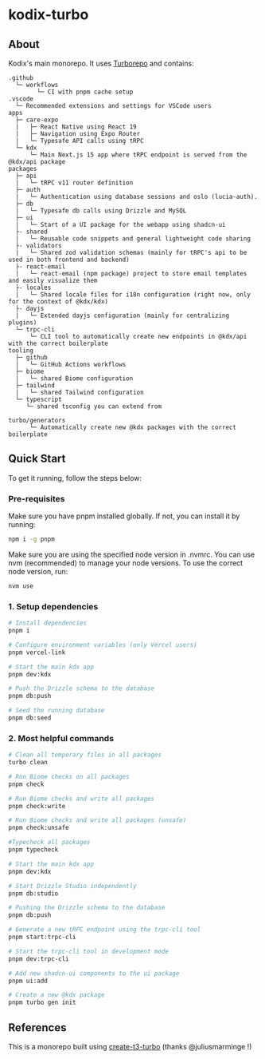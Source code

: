 # kodix-turbo

## About

Kodix's main monorepo. It uses [Turborepo](https://turborepo.org) and contains:

```text
.github
  └─ workflows
        └─ CI with pnpm cache setup
.vscode
  └─ Recommended extensions and settings for VSCode users
apps
  ├─ care-expo
  |   ├─ React Native using React 19
  |   ├─ Navigation using Expo Router
  |   └─ Typesafe API calls using tRPC
  └─ kdx
      └─ Main Next.js 15 app where tRPC endpoint is served from the @kdx/api package
packages
  ├─ api
  |   └─ tRPC v11 router definition
  ├─ auth
  |   └─ Authentication using database sessions and oslo (lucia-auth).
  ├─ db
  |   └─ Typesafe db calls using Drizzle and MySQL
  ├─ ui
  |   └─ Start of a UI package for the webapp using shadcn-ui
  ├- shared
  |   └─ Reusable code snippets and general lightweight code sharing
  ├- validators
  |   └─ Shared zod validation schemas (mainly for tRPC's api to be used in both frontend and backend)
  ├- react-email
  |   └─ react-email (npm package) project to store email templates and easily visualize them
  ├- locales
  |   └─ Shared locale files for i18n configuration (right now, only for the context of @kdx/kdx)
  ├- dayjs
  |   └─ Extended dayjs configuration (mainly for centralizing plugins)
  └─ trpc-cli
      └─ CLI tool to automatically create new endpoints in @kdx/api with the correct boilerplate
tooling
  ├─ github
  |   └─ GitHub Actions workflows
  ├─ biome
  |   └─ shared Biome configuration
  ├─ tailwind
  |   └─ shared Tailwind configuration
  └─ typescript
     └─ shared tsconfig you can extend from

turbo/generators
      └─ Automatically create new @kdx packages with the correct boilerplate
```

## Quick Start

To get it running, follow the steps below:

### Pre-requisites

Make sure you have pnpm installed globally. If not, you can install it by running:

```bash
npm i -g pnpm
```

Make sure you are using the specified node version in .nvmrc. You can use nvm (recommended) to manage your node versions. To use the correct node version, run:

```bash
nvm use
```

### 1. Setup dependencies

```bash
# Install dependencies
pnpm i

# Configure environment variables (only Vercel users)
pnpm vercel-link

# Start the main kdx app
pnpm dev:kdx

# Push the Drizzle schema to the database
pnpm db:push

# Seed the running database
pnpm db:seed

```

### 2. Most helpful commands

```bash
# Clean all temporary files in all packages
turbo clean

# Run Biome checks on all packages
pnpm check

# Run Biome checks and write all packages
pnpm check:write

# Run Biome checks and write all packages (unsafe)
pnpm check:unsafe

#Typecheck all packages
pnpm typecheck

# Start the main kdx app
pnpm dev:kdx

# Start Drizzle Studio independently
pnpm db:studio

# Pushing the Drizzle schema to the database
pnpm db:push

# Generate a new tRPC endpoint using the trpc-cli tool
pnpm start:trpc-cli

# Start the trpc-cli tool in development mode
pnpm dev:trpc-cli

# Add new shadcn-ui components to the ui package
pnpm ui:add

# Create a new @kdx package
pnpm turbo gen init
```

## References

This is a monorepo built using [create-t3-turbo](https://github.com/t3-oss/create-t3-turbo) (thanks @juliusmarminge !)
